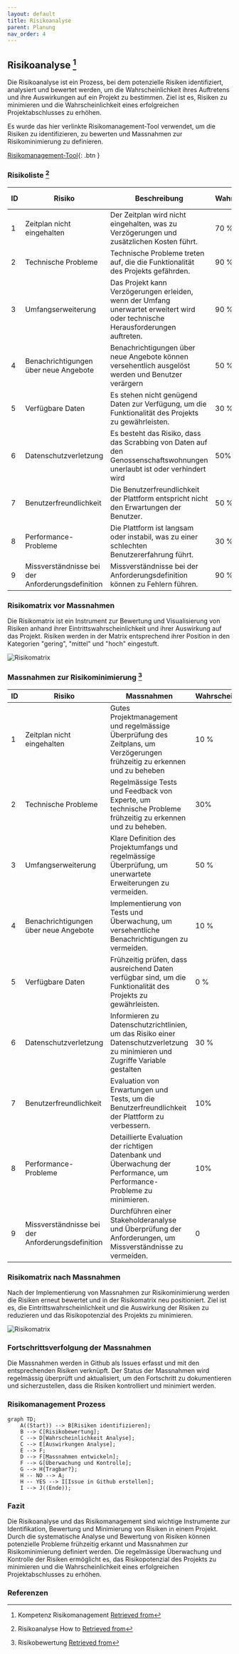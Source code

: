 ```yaml
---
layout: default
title: Risikoanalyse
parent: Planung
nav_order: 4
---
```


## Risikoanalyse [^1]

Die Risikoanalyse ist ein Prozess, bei dem potenzielle Risiken identifiziert, analysiert und bewertet werden, um die Wahrscheinlichkeit ihres Auftretens und ihre Auswirkungen auf ein Projekt zu bestimmen. Ziel ist es, Risiken zu minimieren und die Wahrscheinlichkeit eines erfolgreichen Projektabschlusses zu erhöhen.

Es wurde das hier verlinkte Risikomanagement-Tool verwendet, um die Risiken zu identifizieren, zu bewerten und Massnahmen zur Risikominimierung zu definieren.

[Risikomanagement-Tool](Kap8_Risikomanagement_Tool.xlsm){: .btn }

### Risikoliste [^2]

| ID | Risiko | Beschreibung | Wahrscheinlichkeit | Auswirkung 1-5 | 
|--------|--------|--------------|--------------------|------------|
| 1 | Zeitplan nicht eingehalten | Der Zeitplan wird nicht eingehalten, was zu Verzögerungen und zusätzlichen Kosten führt. | 70 % | 5 |
| 2 | Technische Probleme | Technische Probleme treten auf, die die Funktionalität des Projekts gefährden. | 90 % | 4 |
| 3 | Umfangserweiterung | Das Projekt kann Verzögerungen erleiden, wenn der Umfang unerwartet erweitert wird oder technische Herausforderungen auftreten. | 90 % | 4 |
| 4 | Benachrichtigungen über neue Angebote | Benachrichtigungen über neue Angebote können versehentlich ausgelöst werden und Benutzer verärgern | 50 % | 3 |
| 5 | Verfügbare Daten | Es stehen nicht genügend Daten zur Verfügung, um die Funktionalität des Projekts zu gewährleisten. | 30 % | 4 |
| 6 | Datenschutzverletzung | Es besteht das Risiko, dass das Scrabbing von Daten auf den Genossenschaftswohnungen unerlaubt ist oder verhindert wird | 50% | 4 |
| 7 | Benutzerfreundlichkeit | Die Benutzerfreundlichkeit der Plattform entspricht nicht den Erwartungen der Benutzer. | 50 % | 4 |
| 8 | Performance-Probleme | Die Plattform ist langsam oder instabil, was zu einer schlechten Benutzererfahrung führt. | 30 % | 3 |
| 9 | Missverständnisse bei der Anforderungsdefinition | Missverständnisse bei der Anforderungsdefinition können zu Fehlern führen. | 90 % | 3 |

### Risikomatrix vor Massnahmen

Die Risikomatrix ist ein Instrument zur Bewertung und Visualisierung von Risiken anhand ihrer Eintrittswahrscheinlichkeit und ihrer Auswirkung auf das Projekt. Risiken werden in der Matrix entsprechend ihrer Position in den Kategorien "gering", "mittel" und "hoch" eingestuft.

![Risikomatrix](../img/risikomatrix_vor.png)

### Massnahmen zur Risikominimierung [^3]

| ID | Risiko | Massnahmen | Wahrscheinlichkeit | Auswirkung |
|--------|--------|--------------|--------------------|------------|
| 1 | Zeitplan nicht eingehalten | Gutes Projektmanagement und regelmässige Überprüfung des Zeitplans, um Verzögerungen frühzeitig zu erkennen und zu beheben       | 10 % | 3 |
| 2 | Technische Probleme       | Regelmässige Tests und Feedback von Experte, um technische Probleme frühzeitig zu erkennen und zu beheben.                        | 30% | 2 |
| 3 | Umfangserweiterung        | Klare Definition des Projektumfangs und regelmässige Überprüfung, um unerwartete Erweiterungen zu vermeiden.                      | 50 % | 1 |
| 4 | Benachrichtigungen über neue Angebote | Implementierung von Tests und Überwachung, um versehentliche Benachrichtigungen zu vermeiden.                         | 10 % | 3 |
| 5 | Verfügbare Daten          | Frühzeitig prüfen, dass ausreichend Daten verfügbar sind, um die Funktionalität des Projekts zu gewährleisten.                    | 0 % | 0 |
| 6 | Datenschutzverletzung     | Informieren zu Datenschutzrichtlinien, um das Risiko einer Datenschutzverletzung zu minimieren und Zugriffe Variable gestalten                                   | 30 % | 2 |
| 7 | Benutzerfreundlichkeit    | Evaluation von Erwartungen und Tests, um die Benutzerfreundlichkeit der Plattform zu verbessern.                                  | 10% | 2 |
| 8 | Performance-Probleme      | Detaillierte Evaluation der richtigen Datenbank und Überwachung der Performance, um Performance-Probleme zu minimieren.           | 10% | 3 |
| 9 | Missverständnisse bei der Anforderungsdefinition | Durchführen einer Stakeholderanalyse und Überprüfung der Anforderungen, um Missverständnisse zu vermeiden. | 0 | 0 |

### Risikomatrix nach Massnahmen

Nach der Implementierung von Massnahmen zur Risikominimierung werden die Risiken erneut bewertet und in der Risikomatrix neu positioniert. Ziel ist es, die Eintrittswahrscheinlichkeit und die Auswirkung der Risiken zu reduzieren und das Risikopotenzial des Projekts zu minimieren.

![Risikomatrix](../img/risikomatrix_nach.png)

### Fortschrittsverfolgung der Massnahmen

Die Massnahmen werden in Github als Issues erfasst und mit den entsprechenden Risiken verknüpft. Der Status der Massnahmen wird regelmässig überprüft und aktualisiert, um den Fortschritt zu dokumentieren und sicherzustellen, dass die Risiken kontrolliert und minimiert werden.

### Risikomanagement Prozess

```mermaid
graph TD;
    A((Start)) --> B[Risiken identifizieren];
    B --> C[Risikobewertung];
    C --> D[Wahrscheinlichkeit Analyse];
    C --> E[Auswirkungen Analyse];
    E --> F;
    D --> F[Massnahmen entwickeln];
    F --> G[Überwachung und Kontrolle];
    G --> H{Tragbar?};
    H -- NO --> A;
    H -- YES --> I[Issue in Github erstellen];
    I --> J((Ende));
```

### Fazit

Die Risikoanalyse und das Risikomanagement sind wichtige Instrumente zur Identifikation, Bewertung und Minimierung von Risiken in einem Projekt. Durch die systematische Analyse und Bewertung von Risiken können potenzielle Probleme frühzeitig erkannt und Massnahmen zur Risikominimierung definiert werden. Die regelmässige Überwachung und Kontrolle der Risiken ermöglicht es, das Risikopotenzial des Projekts zu minimieren und die Wahrscheinlichkeit eines erfolgreichen Projektabschlusses zu erhöhen.

### Referenzen

[^1]: Kompetenz Risikomanagement [Retrieved from](https://gitlab.com/ch-tbz-wb/Stud/prj/-/tree/main/2_Unterrichtsressourcen/F_RisikoManagement)
[^2]: Risikoanalyse How to [Retrieved from](https://www.theprojectgroup.com/blog/risikomanagement-im-projektmanagement/#:~:text=Wann%20macht%20man%20eine%20Risikoanalyse,im%20gesamten%20Projektverlauf%20wiederholt%20wird.)
[^3]: Risikobewertung [Retrieved from](https://regina-stoiber.com/2019/04/28/risikoanalyse-durchfuehren-mit-muster-vorlage-und-beispiel/)
